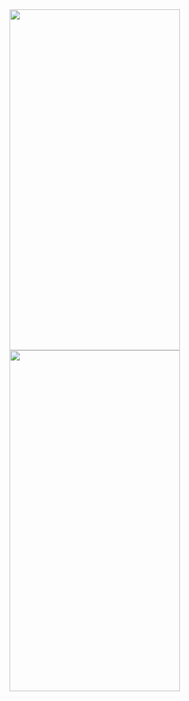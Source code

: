 <img src="https://user-images.githubusercontent.com/61875571/181255407-4de498c0-0173-4115-a7ae-be60dce0a55a.png" width="300" height="600">
<img src="https://user-images.githubusercontent.com/61875571/181255547-f009318a-14f4-4784-accf-a1b4315f9b14.png" width="300" height="600">
